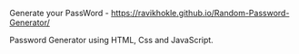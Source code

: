 Generate your PassWord - https://ravikhokle.github.io/Random-Password-Generator/

Password Generator using HTML, Css and JavaScript.

